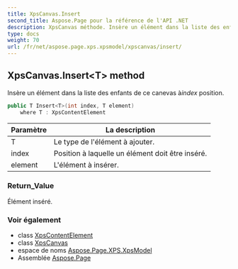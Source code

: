 ```yaml
---
title: XpsCanvas.Insert
second_title: Aspose.Page pour la référence de l'API .NET
description: XpsCanvas méthode. Insère un élément dans la liste des enfants de ce canevas àindex position.
type: docs
weight: 70
url: /fr/net/aspose.page.xps.xpsmodel/xpscanvas/insert/
---
```

## XpsCanvas.Insert&lt;T&gt; method

Insère un élément dans la liste des enfants de ce canevas à*index* position.

```csharp
public T Insert<T>(int index, T element)
    where T : XpsContentElement
```

| Paramètre | La description |
| --- | --- |
| T | Le type de l'élément à ajouter. |
| index | Position à laquelle un élément doit être inséré. |
| element | L'élément à insérer. |

### Return_Value

Élément inséré.

### Voir également

* class [XpsContentElement](../../xpscontentelement/)
* class [XpsCanvas](../)
* espace de noms [Aspose.Page.XPS.XpsModel](../../xpscanvas/)
* Assemblée [Aspose.Page](../../../)


